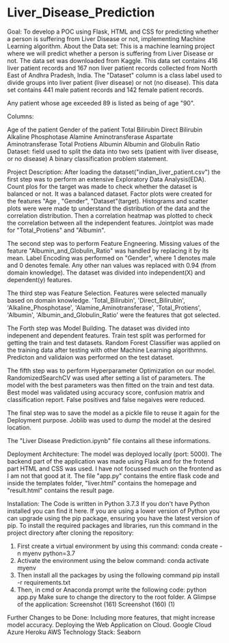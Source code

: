 # Liver_Disease_Prediction
Goal: To develop a POC using Flask, HTML and CSS for predicting whether a person is suffering from Liver Disease or not, implementing Machine Learning algorithm.
About the Data set:
This is a machine learning project where we will predict whether a person is suffering from Liver Disease or not. The data set was downloaded from Kaggle. This data set contains 416 liver patient records and 167 non liver patient records collected from North East of Andhra Pradesh, India. The "Dataset" column is a class label used to divide groups into liver patient (liver disease) or not (no disease). This data set contains 441 male patient records and 142 female patient records.

Any patient whose age exceeded 89 is listed as being of age "90".

Columns:

Age of the patient
Gender of the patient
Total Bilirubin
Direct Bilirubin
Alkaline Phosphotase
Alamine Aminotransferase
Aspartate Aminotransferase
Total Protiens
Albumin
Albumin and Globulin Ratio
Dataset: field used to split the data into two sets (patient with liver disease, or no disease)
A binary classification problem statement.

Project Description:
After loading the dataset("indian_liver_patient.csv") the first step was to perform an extensive Exploratory Data Analysis(EDA). Count plos for the target was made to check whether the dataset is balanced or not. It was a balanced dataset. Factor plots were created for the features "Age , "Gender", "Dataset"(target). Histograms and scatter plots were were made tp understand the distribution of the data and the correlation distribution. Then a correlation heatmap was plotted to check the correlation between all the independent features. Jointplot was made for "Total_Protiens" and "Albumin".

The second step was to perform Feature Engneering. Missing values of the feature "Albumin_and_Globulin_Ratio" was handled by replacing it by its mean. Label Encoding was performed on "Gender", where 1 denotes male and 0 denotes female. Any other nan values was replaced with 0.94 (from domain knowledge). The dataset was divided into independent(X) and dependent(y) features.

The third step was Feature Selection. Features were selected manually based on domain knowledge. 'Total_Bilirubin', 'Direct_Bilirubin', 'Alkaline_Phosphotase', 'Alamine_Aminotransferase', 'Total_Protiens', 'Albumin', 'Albumin_and_Globulin_Ratio' were the features that got selected.

The Forth step was Model Building. The dataset was divided into indepenent and dependent features. Train test split was performed for getting the train and test datasets. Random Forest Classifier was applied on the training data after testing with other Machine Learning algorithmns. Predicton and validaion was performed on the test dataset.

The fifth step was to perform Hyperparameter Optimization on our model. RandomizedSearchCV was used after setting a list of parameters. The model with the best parameters was then fitted on the train and test data. Best model was validated using accuracy score, confusion matrix and classification report. False positives and false negaives were reduced.

The final step was to save the model as a pickle file to reuse it again for the Deployment purpose. Joblib was used to dump the model at the desired location.

The "Liver Disease Prediction.ipynb" file contains all these informations.

Deployment Architecture:
The model was deployed locally (port: 5000). The backend part of the application was made using Flask and for the frotend part HTML and CSS was used. I have not focussed much on the frontend as I am not that good at it. The file "app.py" contains the entire flask code and inside the templates folder, "liver.html" contains the homepage and "result.html" contains the result page.

Installation:
The Code is written in Python 3.7.3 If you don't have Python installed you can find it here. If you are using a lower version of Python you can upgrade using the pip package, ensuring you have the latest version of pip. To install the required packages and libraries, run this command in the project directory after cloning the repository:

1. First create a virtual environment by using this command:
conda create -n myenv python=3.7
2. Activate the environment using the below command:
conda activate myenv
3. Then install all the packages by using the following command
pip install -r requirements.txt
4. Then, in cmd or Anaconda prompt write the following code:
python app.py
Make sure to change the directory to the root folder.
A Glimpse of the application:
Screenshot (161) Screenshot (160) (1)

Further Changes to be Done:
 Including more features, that might increase model accuracy.
 Deploying the Web Application on Cloud.
 Google Cloud
 Azure
 Heroku
 AWS
Technology Stack:
   Seaborn       
